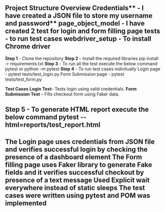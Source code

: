 **Project Structure Overview**
**Credentials**** - I have created a JSON file to store my username and password**
**page_object_model**  - I have created 2 test for login and form filling page
**tests** - to run test cases
**webdriver_setup** - To install Chrome driver
------

**Step 1** - Clone the repository
**Step 2** - Install the required libraries 
pip install -r requirements.txt
**Step 3** - To run all the test execute the below command 
pytest or python -m pytest
**Step 4** - To run test cases indivitually 
Login page - pytest tests/test_login.py
Form Submission page - pytest tests/test_form.py

**Test Cases**
**Login Test**– Tests login using valid credentials.
**Form Submission Test** – Fills checkout form using Faker data.

**Step 5** - To generate HTML report execute the below command 
pytest --html=reports/test_report.html
------

The Login page uses credentials from JSON file and verifies successful login by checking the presence of a dashboard element
The Form filling page uses Faker library to generate Fake fields and it verifies successful checkout by presence of a text message
Used Explicit wait everywhere instead of static sleeps
The test cases were written using pytest and POM was implemented
------
